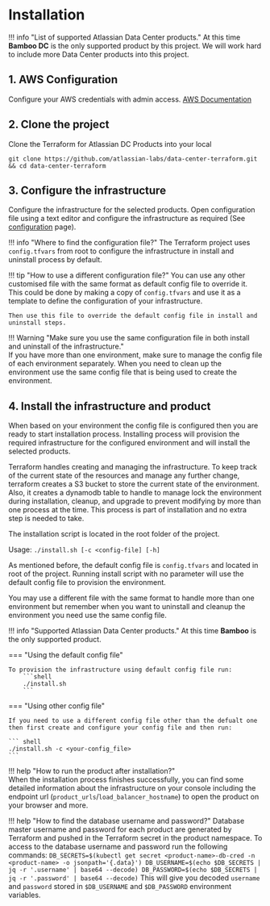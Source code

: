 # Installation 

!!! info "List of supported Atlassian Data Center products."
    At this time **Bamboo DC** is the only supported product by this project. We will work hard to include more Data Center products into this project.

## 1. AWS Configuration
Configure your AWS credentials with admin access. [AWS Documentation](https://docs.aws.amazon.com/cli/latest/userguide/cli-configure-quickstart.html)

## 2. Clone the project
Clone the Terraform for Atlassian DC Products into your local 
```shell
git clone https://github.com/atlassian-labs/data-center-terraform.git && cd data-center-terraform
```

## 3. Configure the infrastructure
Configure the infrastructure for the selected products. 
Open configuration file using a text editor and configure the infrastructure as required 
(See [configuration](CONFIGURATION.md) page).  

!!! info "Where to find the configuration file?"
    The Terraform project uses `config.tfvars` from root to configure the infrastructure in install and uninstall process by default. 
       
!!! tip "How to use a different configuration file?"
    You can use any other customised file with the same format as default config file to override it. 
    This could be done by making a copy of `config.tfvars` and use it as a template to define the configuration of your infrastructure. 
    
    Then use this file to override the default config file in install and uninstall steps. 
    
!!! Warning "Make sure you use the same configuration file in both install and uninstall of the infrastructure."  
    If you have more than one environment, make sure to manage the config file of each environment separately. 
    When you need to clean up the environment use the same config file that is being used to create the environment.   

## 4. Install the infrastructure and product        
When based on your environment the config file is configured then you are ready to start installation process. 
Installing process will provision the required infrastructure for the configured environment and will install the selected products. 

Terraform handles creating and managing the infrastructure. 
To keep track of the current state of the resources and manage any further change, terraform creates a S3 bucket to store the current state of the environment.
Also, it creates a dynamodb table to handle to manage lock the environment during installation, cleanup, and upgrade to prevent modifying by more than one process at the time.
This process is part of installation and no extra step is needed to take. 
 
The installation script is located in the root folder of the project.

Usage:  `./install.sh [-c <config-file] [-h]`

As mentioned before, the default config file is `config.tfvars` and located in root of the project. 
Running install script with no parameter will use the default config file to provision the environment. 

You may use a different file with the same format to handle more than one environment but remember when you want to uninstall and cleanup the environment you need use the same config file. 

!!! info "Supported Atlassian Data Center products."
    At this time **Bamboo** is the only supported product.


=== "Using the default config file"

    To provision the infrastructure using default config file run:
        ```shell
        ./install.sh
        ```
   
=== "Using other config file"
   
    If you need to use a different config file other than the defualt one then first create and configure your config file and then run: 
            
    ``` shell
    ./install.sh -c <your-config_file>
    ```  
    
!!! help "How to run the product after installation?"    
    When the installation process finishes successfully, you can find some detailed information about the infrastructure on your console including the endpoint url (`product_urls`/`load_balancer_hostname`) to open the product on your browser and more.      

!!! help "How to find the database username and password?"
    Database master username and password for each product are generated by Terraform and pushed in the Terraform secret in the product namespace. 
    To access to the database username and password run the following commands:
    ```
    DB_SECRETS=$(kubectl get secret <product-name>-db-cred -n <product-name> -o jsonpath='{.data}')
    DB_USERNAME=$(echo $DB_SECRETS | jq -r '.username' | base64 --decode)
    DB_PASSWORD=$(echo $DB_SECRETS | jq -r '.password' | base64 --decode)
    ``` 
    This will give you decoded `username` and `password` stored in `$DB_USERNAME` and `$DB_PASSWORD` environment variables.